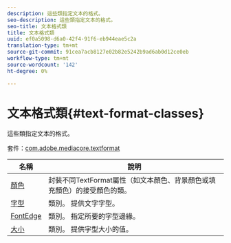 ```yaml
---
description: 這些類指定文本的格式。
seo-description: 這些類指定文本的格式。
seo-title: 文本格式類
title: 文本格式類
uuid: ef0a5098-d6a0-42f4-91f6-eb944eae5c2a
translation-type: tm+mt
source-git-commit: 91cea7acb8127e02b82e5242b9ad6ab0d12ce0eb
workflow-type: tm+mt
source-wordcount: '142'
ht-degree: 0%

---
```



# 文本格式類{#text-format-classes}

這些類指定文本的格式。

套件：[com.adobe.mediacore.textformat](https://help.adobe.com/en_US/primetime/api/psdk/asdoc-dhls_1.4/com/adobe/mediacore/textformat/package-detail.html)

| 名稱 | 說明 |
|---|---|
| [顏色](https://help.adobe.com/en_US/primetime/api/psdk/asdoc-dhls_1.4/com/adobe/mediacore/textformat/Color.html) | 封裝不同TextFormat屬性（如文本顏色、背景顏色或填充顏色）的接受顏色的類。 |
| [字型](https://help.adobe.com/en_US/primetime/api/psdk/asdoc-dhls_1.4/com/adobe/mediacore/textformat/Font.html) | 類別。 提供文字字型。 |
| [FontEdge](https://help.adobe.com/en_US/primetime/api/psdk/asdoc-dhls_1.4/com/adobe/mediacore/textformat/FontEdge.html) | 類別。 指定所要的字型邊緣。 |
| [大小](https://help.adobe.com/en_US/primetime/api/psdk/asdoc-dhls_1.4/com/adobe/mediacore/textformat/Size.html) | 類別。 提供字型大小的值。 |

